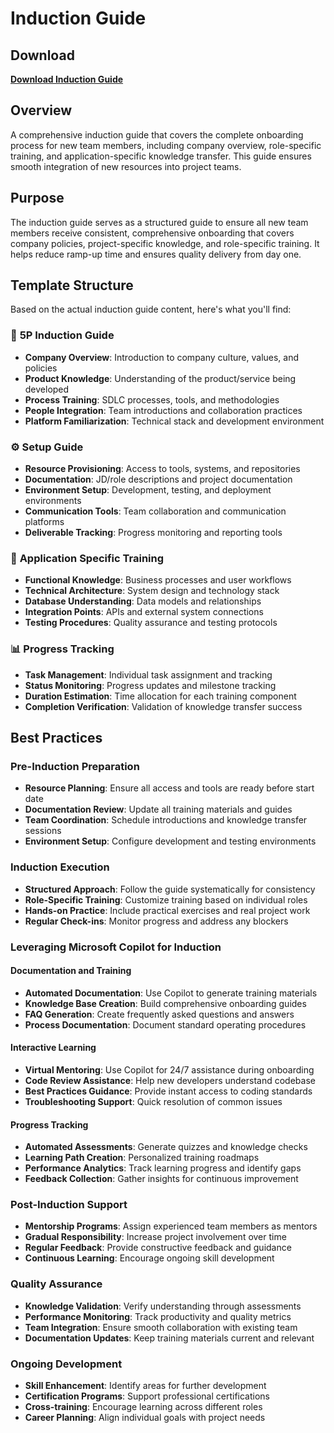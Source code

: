 # Induction Guide

## Download

**[Download Induction Guide](https://tinyurl.com/Induction-Guide)**

## Overview

A comprehensive induction guide that covers the complete onboarding process for new team members, including company overview, role-specific training, and application-specific knowledge transfer. This guide ensures smooth integration of new resources into project teams.

## Purpose

The induction guide serves as a structured guide to ensure all new team members receive consistent, comprehensive onboarding that covers company policies, project-specific knowledge, and role-specific training. It helps reduce ramp-up time and ensures quality delivery from day one.

## Template Structure

Based on the actual induction guide content, here's what you'll find:

### 🏢 **5P Induction Guide**
- **Company Overview**: Introduction to company culture, values, and policies
- **Product Knowledge**: Understanding of the product/service being developed
- **Process Training**: SDLC processes, tools, and methodologies
- **People Integration**: Team introductions and collaboration practices
- **Platform Familiarization**: Technical stack and development environment

### ⚙️ **Setup Guide**
- **Resource Provisioning**: Access to tools, systems, and repositories
- **Documentation**: JD/role descriptions and project documentation
- **Environment Setup**: Development, testing, and deployment environments
- **Communication Tools**: Team collaboration and communication platforms
- **Deliverable Tracking**: Progress monitoring and reporting tools

### 🎯 **Application Specific Training**
- **Functional Knowledge**: Business processes and user workflows
- **Technical Architecture**: System design and technology stack
- **Database Understanding**: Data models and relationships
- **Integration Points**: APIs and external system connections
- **Testing Procedures**: Quality assurance and testing protocols

### 📊 **Progress Tracking**
- **Task Management**: Individual task assignment and tracking
- **Status Monitoring**: Progress updates and milestone tracking
- **Duration Estimation**: Time allocation for each training component
- **Completion Verification**: Validation of knowledge transfer success

## Best Practices

### **Pre-Induction Preparation**
- **Resource Planning**: Ensure all access and tools are ready before start date
- **Documentation Review**: Update all training materials and guides
- **Team Coordination**: Schedule introductions and knowledge transfer sessions
- **Environment Setup**: Configure development and testing environments

### **Induction Execution**
- **Structured Approach**: Follow the guide systematically for consistency
- **Role-Specific Training**: Customize training based on individual roles
- **Hands-on Practice**: Include practical exercises and real project work
- **Regular Check-ins**: Monitor progress and address any blockers

### **Leveraging Microsoft Copilot for Induction**

#### **Documentation and Training**
- **Automated Documentation**: Use Copilot to generate training materials
- **Knowledge Base Creation**: Build comprehensive onboarding guides
- **FAQ Generation**: Create frequently asked questions and answers
- **Process Documentation**: Document standard operating procedures

#### **Interactive Learning**
- **Virtual Mentoring**: Use Copilot for 24/7 assistance during onboarding
- **Code Review Assistance**: Help new developers understand codebase
- **Best Practices Guidance**: Provide instant access to coding standards
- **Troubleshooting Support**: Quick resolution of common issues

#### **Progress Tracking**
- **Automated Assessments**: Generate quizzes and knowledge checks
- **Learning Path Creation**: Personalized training roadmaps
- **Performance Analytics**: Track learning progress and identify gaps
- **Feedback Collection**: Gather insights for continuous improvement

### **Post-Induction Support**
- **Mentorship Programs**: Assign experienced team members as mentors
- **Gradual Responsibility**: Increase project involvement over time
- **Regular Feedback**: Provide constructive feedback and guidance
- **Continuous Learning**: Encourage ongoing skill development

### **Quality Assurance**
- **Knowledge Validation**: Verify understanding through assessments
- **Performance Monitoring**: Track productivity and quality metrics
- **Team Integration**: Ensure smooth collaboration with existing team
- **Documentation Updates**: Keep training materials current and relevant

### **Ongoing Development**
- **Skill Enhancement**: Identify areas for further development
- **Certification Programs**: Support professional certifications
- **Cross-training**: Encourage learning across different roles
- **Career Planning**: Align individual goals with project needs
